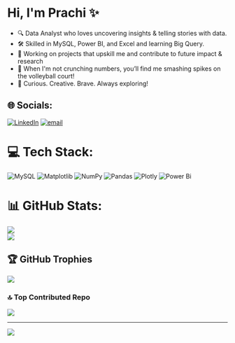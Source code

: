 # Hi, I'm Prachi ✨

- 🔍 Data Analyst who loves uncovering insights & telling stories with data.
- 🛠️ Skilled in MySQL, Power BI, and Excel and learning Big Query. 
- 🚀 Working on projects that upskill me and contribute to future impact & research  
- 🏐 When I'm not crunching numbers, you’ll find me smashing spikes on the volleyball court!  
- 🚀 Curious. Creative. Brave. Always exploring!


  
## 🌐 Socials:
[![LinkedIn](https://img.shields.io/badge/LinkedIn-%230077B5.svg?logo=linkedin&logoColor=white)](https://linkedin.com/in/prachibhuwad111) [![email](https://img.shields.io/badge/Email-D14836?logo=gmail&logoColor=white)](mailto:prachibhuwad79@gmail.com) 

# 💻 Tech Stack:
![MySQL](https://img.shields.io/badge/mysql-4479A1.svg?style=for-the-badge&logo=mysql&logoColor=white) ![Matplotlib](https://img.shields.io/badge/Matplotlib-%23ffffff.svg?style=for-the-badge&logo=Matplotlib&logoColor=black) ![NumPy](https://img.shields.io/badge/numpy-%23013243.svg?style=for-the-badge&logo=numpy&logoColor=white) ![Pandas](https://img.shields.io/badge/pandas-%23150458.svg?style=for-the-badge&logo=pandas&logoColor=white) ![Plotly](https://img.shields.io/badge/Plotly-%233F4F75.svg?style=for-the-badge&logo=plotly&logoColor=white) ![Power Bi](https://img.shields.io/badge/power_bi-F2C811?style=for-the-badge&logo=powerbi&logoColor=black)
# 📊 GitHub Stats:
![](https://nirzak-streak-stats.vercel.app/?user=Prachicodes111&theme=dark&hide_border=false)<br/>
![](https://github-readme-stats.vercel.app/api/top-langs/?username=Prachicodes111&theme=dark&hide_border=false&include_all_commits=false&count_private=false&layout=compact)

## 🏆 GitHub Trophies
![](https://github-profile-trophy.vercel.app/?username=Prachicodes111&theme=radical&no-frame=false&no-bg=true&margin-w=4)

### 🔝 Top Contributed Repo
![](https://github-contributor-stats.vercel.app/api?username=Prachicodes111&limit=5&theme=dark&combine_all_yearly_contributions=true)

---
[![](https://visitcount.itsvg.in/api?id=Prachicodes111&icon=0&color=0)](https://visitcount.itsvg.in)

<!-- Proudly created with GPRM ( https://gprm.itsvg.in ) -->

